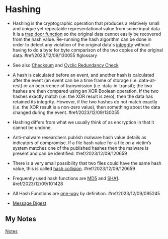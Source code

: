 # Hashing
- Hashing is the cryptographic operation that produces a relatively small and unique yet repeatable representational value from some input data. It is a [trap door function](trap-door.md) so the original data cannot easily be recovered from the hash value. Re-running the hash algorithm can be done in order to detect any violation of the original data's [integrity](integrity.md) without having to do a byte for byte comparison of the two copies of the original data. #ref/2023/12/09/130055 #glossary 

- See also [Checksum](checksum.md) and [Cyclic Redundancy Check](crc.md)
- A hash is calculated before an event, and another hash is calculated after the event (an event can be a time frame of storage (i.e. data-at-rest) or an occurrence of transmission (i.e. data-in-transit); the two hashes are then compared using an XOR Boolean operation. If the two hashes exactly match (i.e. the XOR result is zero), then the data has retained its integrity. However, if the two hashes do not match exactly (i.e. the XOR result is a non-zero value), then something about the data changed during the event. #ref/2023/12/09/130055
- Hashing differs from what we usually think of as encryption in that it cannot be undone.
- Anti-malware researchers publish malware hash value details as indicators of compromise. If a file hash value for a file on a victim’s system matches one of the published hashes then the malware is present and can be identified. #ref/2023/12/09/120659
- There is a very small possibility that two files could have the same hash value, this is called [hash collision](hash-collision.md). #ref/2023/12/09/120659
- Frequently used hash functions are [MD5](md5.md) and [SHA1](sha1.md). #ref/2023/12/09/101428
- All Hash Functions are [one-way](trap-door.md) by definition. #ref/2023/12/09/095245
- [Message Digest](message-digest.md)
## My Notes
[Notes](mynotes/hashing-notes.md)
